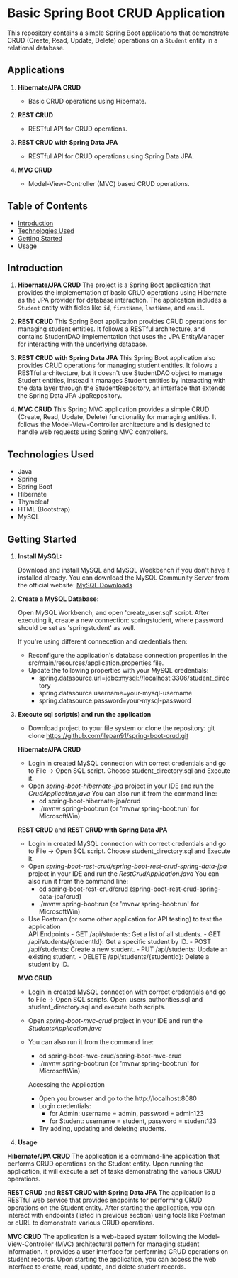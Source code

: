 # Basic Spring Boot CRUD Application

This repository contains a simple Spring Boot applications that demonstrate CRUD (Create, Read, Update, Delete) operations on a `Student` entity in a relational database.

## Applications
   1. **Hibernate/JPA CRUD**
      - Basic CRUD operations using Hibernate.
   
   2. **REST CRUD**
      - RESTful API for CRUD operations.
   
   3. **REST CRUD with Spring Data JPA**
      - RESTful API for CRUD operations using Spring Data JPA.
   
   4. **MVC CRUD**
      - Model-View-Controller (MVC) based CRUD operations.

## Table of Contents
- [Introduction](#introduction)
- [Technologies Used](#technologies-used)
- [Getting Started](#getting-started)
- [Usage](#usage)

## Introduction

 1. **Hibernate/JPA CRUD**
The project is a Spring Boot application that provides the implementation of basic CRUD operations using Hibernate as the JPA provider for database interaction. The application includes a `Student` entity with fields like `id`, `firstName`, `lastName`, and `email`.

2. **REST CRUD**
This Spring Boot application provides CRUD operations for managing student entities. It follows a RESTful architecture, and contains StudentDAO implementation that uses the JPA EntityManager for interacting with the underlying database.

3. **REST CRUD with Spring Data JPA**
This Spring Boot application also provides CRUD operations for managing student entities. It follows a RESTful architecture, but it doesn't use StudentDAO object to manage Student entities, instead it manages Student entities by interacting with the data layer through the StudentRepository, an interface that extends the Spring Data JPA JpaRepository.

 4. **MVC CRUD**
This Spring MVC application provides a simple CRUD (Create, Read, Update, Delete) functionality for managing entities. It follows the Model-View-Controller architecture and is designed to handle web requests using Spring MVC controllers.

## Technologies Used

- Java
- Spring
- Spring Boot
- Hibernate
- Thymeleaf
- HTML (Bootstrap)
- MySQL

## Getting Started

1. **Install MySQL:**

   Download and install MySQL and MySQL Woekbench if you don't have it installed already. You can download the MySQL Community Server from the official website: [MySQL Downloads](https://dev.mysql.com/downloads/mysql/)

2. **Create a MySQL Database:**

   Open MySQL Workbench, and open 'create_user.sql' script.
   After executing it, create a new connection: springstudent, where password should be set as 'springstudent' as well.

   If you're using different connecetion and credentials then:
   - Reconfigure the application's database connection properties in the src/main/resources/application.properties file.
   - Update the following properties with your MySQL credentials:
     - spring.datasource.url=jdbc:mysql://localhost:3306/student_directory
     - spring.datasource.username=your-mysql-username
     - spring.datasource.password=your-mysql-password

4. **Execute sql script(s) and run the application**

   - Download project to your file system or clone the repository: git clone https://github.com/ilepan91/spring-boot-crud.git

   **Hibernate/JPA CRUD**
   - Login in created MySQL connection with correct credentials and go to File -> Open SQL script. Choose student_directory.sql and Execute it.
   - Open _spring-boot-hibernate-jpa_ project in your IDE and run the _CrudApplication.java_
     You can also run it from the command line:
        - cd spring-boot-hibernate-jpa/crud
        - ./mvnw spring-boot:run (or 'mvnw spring-boot:run' for MicrosoftWin)
     
   **REST CRUD** and **REST CRUD with Spring Data JPA**
   - Login in created MySQL connection with correct credentials and go to File -> Open SQL script. Choose student_directory.sql and Execute it.
   - Open _spring-boot-rest-crud/spring-boot-rest-crud-spring-data-jpa_ project in your IDE and run the _RestCrudApplication.java_
     You can also run it from the command line:
        - cd spring-boot-rest-crud/crud (spring-boot-rest-crud-spring-data-jpa/crud)
        - ./mvnw spring-boot:run (or 'mvnw spring-boot:run' for MicrosoftWin)
   - Use Postman (or some other application for API testing) to test the application
     <br />
      API Endpoints
         - GET /api/students: Get a list of all students.
         - GET /api/students/{studentId}: Get a specific student by ID.
         - POST /api/students: Create a new student.
         - PUT /api/students: Update an existing student.
         - DELETE /api/students/{studentId}: Delete a student by ID.

   **MVC CRUD**
   - Login in created MySQL connection with correct credentials and go to File -> Open SQL scripts. Open: users_authorities.sql and student_directory.sql and execute both scripts.
   - Open _spring-boot-mvc-crud_ project in your IDE and run the _StudentsApplication.java_
   - You can also run it from the command line:
        - cd spring-boot-mvc-crud/spring-boot-mvc-crud
        - ./mvnw spring-boot:run (or 'mvnw spring-boot:run' for MicrosoftWin)
     
     Accessing the Application
     - Open you browser and go to the http://localhost:8080
     - Login credentials:
        - for Admin: username = admin, password = admin123
        - for Student: username = student, password = student123
     - Try adding, updating and deleting students.    

6. **Usage**
   
**Hibernate/JPA CRUD**
The application is a command-line application that performs CRUD operations on the Student entity. Upon running the application, it will execute a set of tasks demonstrating the various CRUD operations.

**REST CRUD** and **REST CRUD with Spring Data JPA**
The application is a RESTful web service that provides endpoints for performing CRUD operations on the Student entity. After starting the application, you can interact with endpoints (listed in previous section) using tools like Postman or cURL to demonstrate various CRUD operations.

**MVC CRUD**
The application is a web-based system following the Model-View-Controller (MVC) architectural pattern for managing student information. It provides a user interface for performing CRUD operations on student records. Upon starting the application, you can access the web interface to create, read, update, and delete student records.
